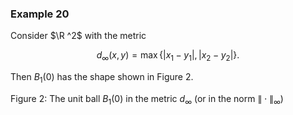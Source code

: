### Example 20

Consider $\R ^2$ with the metric

$$ d_\infty (x,y) = \max \{|x_1 - y_1|,|x_2 - y_2|\}. $$

Then $B_1(0)$ has the shape shown in Figure 2.

Figure 2: The unit ball $B_1(0)$ in the metric $d_\infty$ (or in the norm $\|\cdot \|_{\infty }$)